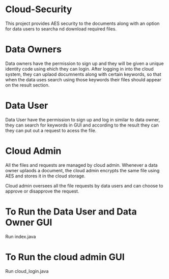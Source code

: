 # Cloud-Security

This project provides AES security to the documents along with an option for data users to searcha nd download required files.


# Data Owners
  Data owners have the permission to sign up and they will be given a unique identity code using ehich they can login.
  After logging in into the cloud system, they can uplaod documnents along with certain keywords, so that when the 
  data uses search using those keywords their files should appear on the result section.



# Data User
  Data User have the permission to sign up and log in similar to data owner, they can search for keywords in GUI and according to the result they can they can put out a request to acess the file.


# Cloud Admin
  All the files and requests are managed by cloud admin.
  Whenever a data owner uplaods a document, the cloud admin encrypts the same file using AES and stores it in the cloud storage.

  Cloud admin oversees all the file requests by data users and can choose to approve or disapprove the request.

  
# To Run the Data User and Data Owner GUI 
   Run index.java

# To Run the cloud admin GUI 
   Run cloud_login.java


